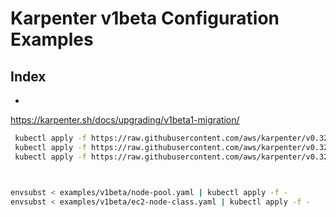 # Karpenter v1beta Configuration Examples


## Index
- 

https://karpenter.sh/docs/upgrading/v1beta1-migration/
```bash
 kubectl apply -f https://raw.githubusercontent.com/aws/karpenter/v0.32.1/pkg/apis/crds/karpenter.sh_nodepools.yaml
 kubectl apply -f https://raw.githubusercontent.com/aws/karpenter/v0.32.1/pkg/apis/crds/karpenter.sh_nodeclaims.yaml
 kubectl apply -f https://raw.githubusercontent.com/aws/karpenter/v0.32.1/pkg/apis/crds/karpenter.k8s.aws_ec2nodeclasses.yaml



envsubst < examples/v1beta/node-pool.yaml | kubectl apply -f -
envsubst < examples/v1beta/ec2-node-class.yaml | kubectl apply -f -



```


